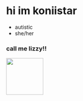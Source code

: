 # hi im koniistar
- autistic
- she/her
### call me lizzy!!
<img src="https://media.gettyimages.com/id/182835505/photo/loaf-of-bread.jpg?s=612x612&w=gi&k=20&c=QiqMRK_rlkbaeZhoaPToB4ZhZQSupgR7gV16JjsE4eM=" width=100px height=100px>
